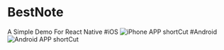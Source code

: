 # BestNote
A Simple Demo For React Native
#iOS
![iPhone APP shortCut](http://ww1.sinaimg.cn/large/626e5d69gw1f9svkcardhj20ni124tcc.jpg)
#Android
![Android APP shortCut](http://ww2.sinaimg.cn/large/626e5d69gw1f9u223lqwyj20pk15e0wp.jpg)
